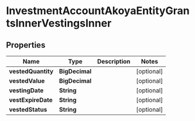 

# InvestmentAccountAkoyaEntityGrantsInnerVestingsInner


## Properties

| Name | Type | Description | Notes |
|------------ | ------------- | ------------- | -------------|
|**vestedQuantity** | **BigDecimal** |  |  [optional] |
|**vestedValue** | **BigDecimal** |  |  [optional] |
|**vestingDate** | **String** |  |  [optional] |
|**vestExpireDate** | **String** |  |  [optional] |
|**vestedStatus** | **String** |  |  [optional] |



